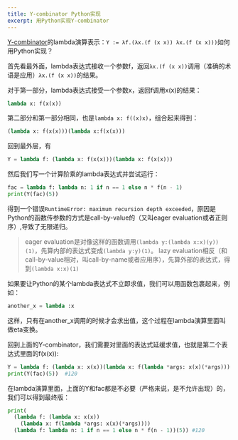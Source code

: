 ```yaml
---
title: Y-combinator Python实现
excerpt: 用Python实现Y-combinator
---
```


[Y-combinator](https://en.wikipedia.org/wiki/Fixed-point_combinator#Fixed_point_combinators_in_lambda_calculus)的lambda演算表示：`Y := λf.(λx.(f (x x)) λx.(f (x x)))`如何用Python实现？

首先看最外面，lambda表达式接收一个参数f，返回`λx.(f (x x))`调用（准确的术语是应用）`λx.(f (x x))`的结果。

对于第一部分，lambda表达式接受一个参数x，返回f调用x(x)的结果：

```python
lambda x: f(x(x))
```

第二部分和第一部分相同，也是`lambda x: f((x)x)`，组合起来得到：

```python
(lambda x: f(x(x)))(lambda x:f(x(x)))
```

回到最外层，有

```python
Y = lambda f: (lambda x: f(x(x)))(lambda x: f(x(x)))
```

然后我们写一个计算阶乘的lambda表达式并尝试运行：

```python
fac = lambda f: lambda n: 1 if n == 1 else n * f(n - 1)
print(Y(fac)(5))
```

得到一个错误`RuntimeError: maximum recursion depth exceeded`，原因是Python的函数传参数的方式是call-by-value的（又叫eager evaluation或者正则序）,导致了无限递归。

> eager evaluation是对像这样的函数调用`(lambda y:(lambda x:x)(y))(1)`，先算内部的表达式变成`(lambda y:y)(1)`。 lazy evaluation相反（和call-by-value相对，叫call-by-name或者应用序），先算外部的表达式，得到`(lambda x:x)(1)`

如果要让Python的某个lambda表达式不立即求值，我们可以用函数包裹起来，例如：

```python
another_x = lambda :x
```

这样，只有在another_x调用的时候才会求出值，这个过程在lambda演算里面叫做eta变换。

回到上面的Y-combinator，我们需要对里面的表达式延缓求值，也就是第二个表达式里面的f(x(x)):

```python
Y = lambda f: (lambda x: x(x))(lambda x: f(lambda *args: x(x)(*args)))
print(Y(fac)(5))  #120
```

在lambda演算里面，上面的Y和fac都是不必要（严格来说，是不允许出现）的，我们可以得到最终版：

```python
print(
  (lambda f: (lambda x: x(x))
    (lambda x: f(lambda *args: x(x)(*args))))
  (lambda f: lambda n: 1 if n == 1 else n * f(n - 1))(5)) #120
```
